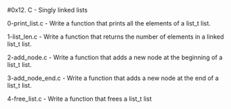 #0x12. C - Singly linked lists

0-print_list.c - Write a function that prints all the elements of a list_t list.

1-list_len.c - Write a function that returns the number of elements in a linked list_t list.

2-add_node.c - Write a function that adds a new node at the beginning of a list_t list.

3-add_node_end.c - Write a function that adds a new node at the end of a list_t list.

4-free_list.c - Write a function that frees a list_t list

